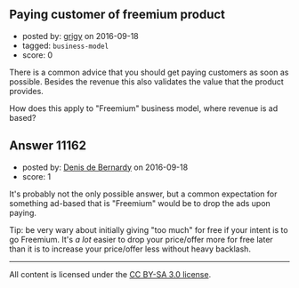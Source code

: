 ## Paying customer of freemium product

- posted by: [grigy](https://stackexchange.com/users/4333/grigy) on 2016-09-18
- tagged: `business-model`
- score: 0

There is a common advice that you should get paying customers as soon as possible. Besides the revenue this also validates the value that the product provides.

How does this apply to "Freemium" business model, where revenue is ad based?


## Answer 11162

- posted by: [Denis de Bernardy](https://stackexchange.com/users/182468/denis-de-bernardy) on 2016-09-18
- score: 1

It's probably not the only possible answer, but a common expectation for something ad-based that is "Freemium" would be to drop the ads upon paying.

Tip: be very wary about initially giving "too much" for free if your intent is to go Freemium. It's _a lot_ easier to drop your price/offer more for free later than it is to increase your price/offer less without heavy backlash.



---

All content is licensed under the [CC BY-SA 3.0 license](https://creativecommons.org/licenses/by-sa/3.0/).
